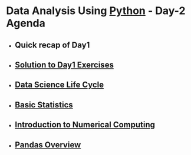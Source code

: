 # Data Analysis Using [Python](https://www.python.org) - Day-2 Agenda

* ## Quick recap of Day1
* ## <a href="./day1_exercises_solution.ipynb">Solution to Day1 Exercises</a>
* ## <a href="./image/datanalysis_life_cycle.png">Data Science Life Cycle</a>
* ## <a href="./basic_statistics.ipynb"> Basic Statistics </a>
* ## <a href ="./numpy_overview.ipynb">Introduction to Numerical Computing</a>
* ## <a href="./pandas_overview.ipynb">Pandas Overview<a>